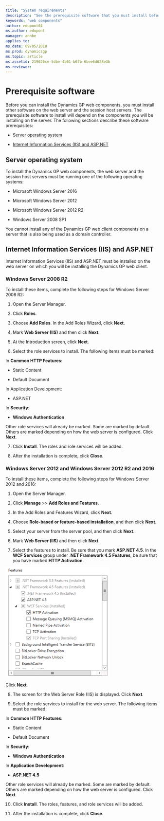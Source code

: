 ```yaml
---
title: "System requirements"
description: "See the prerequisite software that you must install before you can deploy Dynamics GP web components."
keywords: "web components"
author: edupont04
ms.author: edupont
manager: annbe
applies_to: 
ms.date: 09/05/2018
ms.prod: dynamicsgp
ms.topic: article
ms.assetid: 219626ce-5dbe-4b61-b67b-6bee6d628e3b
ms.reviewer: 
---
```

<span id="_Toc498953296" class="anchor"></span>

# Prerequisite software

Before you can install the Dynamics GP web components, you must install other software on the web server and the session host servers. The prerequisite software to install will depend on the components you will be installing on the server. The following sections describe these software prerequisites:

-   [Server operating system](#server-operating-system)  

-   [Internet Information Services (IIS) and ASP.NET](#internet-information-services-iis-and-asp.net)  

## Server operating system

To install the Dynamics GP web components, the web server and the session host servers must be running one of the following operating systems:

-   Microsoft Windows Server 2016

-   Microsoft Windows Server 2012

-   Microsoft Windows Server 2012 R2

-   Windows Server 2008 SP1

You cannot install any of the Dynamics GP web client components on a server that is also being used as a domain controller.

## Internet Information Services (IIS) and ASP.NET

Internet Information Services (IIS) and ASP.NET must be installed on the web server on which you will be installing the Dynamics GP web client.

### Windows Server 2008 R2

To install these items, complete the following steps for Windows Server 2008 R2:

1. Open the Server Manager.

2. Click **Roles**.

3. Choose **Add Roles**. In the Add Roles Wizard, click **Next**.

4. Mark **Web Server (IIS)** and then click **Next**.

5. At the Introduction screen, click **Next**.

6. Select the role services to install. The following items must be marked:

In **Common HTTP Features**:

-   Static Content

-   Default Document

In Application Development:

-   ASP.NET

In **Security**:

- **Windows Authentication**

Other role services will already be marked. Some are marked by default. Others are marked depending on how the web server is configured. Click **Next**.

7. Click **Install**. The roles and role services will be added.

8. After the installation is complete, click **Close**.

### Windows Server 2012 and Windows Server 2012 R2 and 2016

To install these items, complete the following steps for Windows Server 2012 and 2016:

1. Open the Server Manager.

2. Click **Manage** &gt;&gt; **Add Roles and Features**.

3. In the Add Roles and Features Wizard, click **Next**.

4. Choose **Role-based or feature-based installation**, and then click **Next**.

5. Select your server from the server pool, and then click **Next**.

6. Mark **Web Server (IIS)** and then click **Next**.

7. Select the features to install. Be sure that you mark **ASP.NET 4.5**. In the **WCF Services** group under .**NET Framework 4.5 Features**, be sure that you have marked **HTTP Activation**.

![shows how you can modify the settings for .net framework 4.5.](media/install-dotnet.png "Deployment")  

Click **Next**.

8. The screen for the Web Server Role (IIS) is displayed. Click **Next**.

9. Select the role services to install for the web server. The following items must be marked:

In **Common HTTP Features**:

-   Static Content

-   Default Document

In **Security**:

- **Windows Authentication**

In **Application Development**:

- **ASP.NET 4.5**

Other role services will already be marked. Some are marked by default. Others are marked depending on how the web server is configured. Click **Next**.

10. Click **Install**. The roles, features, and role services will be added.

11. After the installation is complete, click **Close**.
